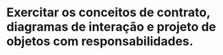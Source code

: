 # Exercitar os conceitos de contrato, diagramas de interação e projeto de objetos com responsabilidades. 



